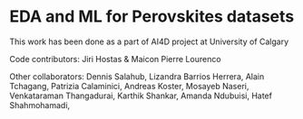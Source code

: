 # EDA and ML for Perovskites datasets

This work has been done as a part of AI4D project at University of Calgary

Code contributors: Jiri Hostas & Maicon Pierre Lourenco

Other collaborators: Dennis Salahub, Lizandra Barrios Herrera, Alain Tchagang, Patrizia Calaminici, Andreas Koster, Mosayeb Naseri, Venkataraman Thangadurai, Karthik Shankar, Amanda Ndubuisi, Hatef Shahmohamadi, 
